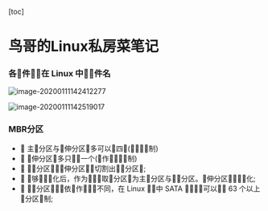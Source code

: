 [toc]

# 鸟哥的Linux私房菜笔记

### 各􏱂件􏰚􏲉在 **Linux** 中􏰄􏱖件名

![image-20200111142412277](https://md-1304276643.cos.ap-beijing.myqcloud.com//PicGo/image-20200111142412277.png)

![image-20200111142519017](https://md-1304276643.cos.ap-beijing.myqcloud.com//PicGo/image-20200111142519017.png)

### MBR分区

- 􏰇  主􏰃分区与􏴻伸分区􏱫多可以􏰆四􏷫(􏱂􏱍􏰄􏳱制)
- 􏰇  􏴻伸分区􏱫多只􏱅􏰆一个(􏵧作􏱞􏱺􏰄􏳱制)
- 􏰇  􏷼􏷽分区􏰠􏰝􏴻伸分区􏳗􏵑切割出􏰘􏰄分区􏸄;
- 􏰇  􏱅够􏲾􏶘􏱓化后，作为􏱚􏱟􏳷取􏰄分区􏸄为主􏰃分区与􏷼􏷽分区。􏴻伸分区􏳔􏰻􏶘􏱓化;
- 􏰇  􏷼􏷽分区􏰄􏱚􏷋依􏵧作􏱞􏱺􏲲不同，在 Linux 􏱞􏱺中 SATA 􏱂􏱍􏰫􏰬可以􏸴􏸙 63 个以上􏰄分区􏳱制;